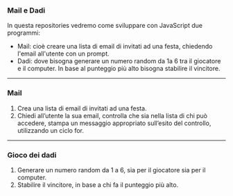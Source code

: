 ### Mail e Dadi
In questa repositories vedremo come sviluppare con JavaScript due programmi:
 - Mail: cioè creare una lista di email di invitati ad una festa, chiedendo l'email all'utente con un prompt.
 - Dadi: dove bisogna generare un numero random da 1a 6 tra il giocatore e il computer. In base al punteggio più alto bisogna stabilire il vincitore.

 ---

### Mail
1. Crea una lista di email di invitati ad una festa.
2. Chiedi all’utente la sua email, controlla che sia nella lista di chi può accedere, stampa un messaggio appropriato sull’esito del controllo, utilizzando un ciclo for.

---

### Gioco dei dadi
1. Generare un numero random da 1 a 6, sia per il giocatore sia per il computer.
2. Stabilire il vincitore, in base a chi fa il punteggio più alto.
